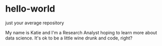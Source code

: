# hello-world
just your average repository

My name is Katie and I'm a Research Analyst hoping to learn more about data science. It's ok to be a little wine drunk and code, right?
